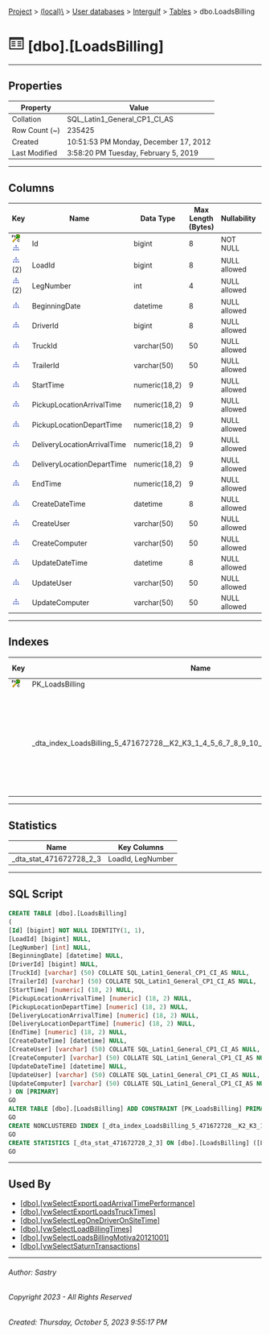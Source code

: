 #### 

[Project](../../../../index.md) > [(local)\\](../../../index.md) > [User databases](../../index.md) > [Intergulf](../index.md) > [Tables](Tables.md) > dbo.LoadsBilling

# ![Tables](../../../../Images/Table32.png) [dbo].[LoadsBilling]

---

## <a name="#properties"></a>Properties

| Property | Value |
|---|---|
| Collation | SQL_Latin1_General_CP1_CI_AS |
| Row Count (~) | 235425 |
| Created | 10:51:53 PM Monday, December 17, 2012 |
| Last Modified | 3:58:20 PM Tuesday, February 5, 2019 |


---

## <a name="#columns"></a>Columns

| Key | Name | Data Type | Max Length (Bytes) | Nullability | Identity |
|---|---|---|---|---|---|
| [![Cluster Primary Key PK_LoadsBilling: Id](../../../../Images/pkcluster.png)](#indexes)[![Indexes _dta_index_LoadsBilling_5_471672728__K2_K3_1_4_5_6_7_8_9_10_11_12_13_14_15_16_17_18_19](../../../../Images/Index.png)](#indexes) | Id | bigint | 8 | NOT NULL | 1 - 1 |
| [![Indexes _dta_index_LoadsBilling_5_471672728__K2_K3_1_4_5_6_7_8_9_10_11_12_13_14_15_16_17_18_19, _dta_stat_471672728_2_3](../../../../Images/Index.png)](#indexes)(2) | LoadId | bigint | 8 | NULL allowed |  |
| [![Indexes _dta_index_LoadsBilling_5_471672728__K2_K3_1_4_5_6_7_8_9_10_11_12_13_14_15_16_17_18_19, _dta_stat_471672728_2_3](../../../../Images/Index.png)](#indexes)(2) | LegNumber | int | 4 | NULL allowed |  |
| [![Indexes _dta_index_LoadsBilling_5_471672728__K2_K3_1_4_5_6_7_8_9_10_11_12_13_14_15_16_17_18_19](../../../../Images/Index.png)](#indexes) | BeginningDate | datetime | 8 | NULL allowed |  |
| [![Indexes _dta_index_LoadsBilling_5_471672728__K2_K3_1_4_5_6_7_8_9_10_11_12_13_14_15_16_17_18_19](../../../../Images/Index.png)](#indexes) | DriverId | bigint | 8 | NULL allowed |  |
| [![Indexes _dta_index_LoadsBilling_5_471672728__K2_K3_1_4_5_6_7_8_9_10_11_12_13_14_15_16_17_18_19](../../../../Images/Index.png)](#indexes) | TruckId | varchar(50) | 50 | NULL allowed |  |
| [![Indexes _dta_index_LoadsBilling_5_471672728__K2_K3_1_4_5_6_7_8_9_10_11_12_13_14_15_16_17_18_19](../../../../Images/Index.png)](#indexes) | TrailerId | varchar(50) | 50 | NULL allowed |  |
| [![Indexes _dta_index_LoadsBilling_5_471672728__K2_K3_1_4_5_6_7_8_9_10_11_12_13_14_15_16_17_18_19](../../../../Images/Index.png)](#indexes) | StartTime | numeric(18,2) | 9 | NULL allowed |  |
| [![Indexes _dta_index_LoadsBilling_5_471672728__K2_K3_1_4_5_6_7_8_9_10_11_12_13_14_15_16_17_18_19](../../../../Images/Index.png)](#indexes) | PickupLocationArrivalTime | numeric(18,2) | 9 | NULL allowed |  |
| [![Indexes _dta_index_LoadsBilling_5_471672728__K2_K3_1_4_5_6_7_8_9_10_11_12_13_14_15_16_17_18_19](../../../../Images/Index.png)](#indexes) | PickupLocationDepartTime | numeric(18,2) | 9 | NULL allowed |  |
| [![Indexes _dta_index_LoadsBilling_5_471672728__K2_K3_1_4_5_6_7_8_9_10_11_12_13_14_15_16_17_18_19](../../../../Images/Index.png)](#indexes) | DeliveryLocationArrivalTime | numeric(18,2) | 9 | NULL allowed |  |
| [![Indexes _dta_index_LoadsBilling_5_471672728__K2_K3_1_4_5_6_7_8_9_10_11_12_13_14_15_16_17_18_19](../../../../Images/Index.png)](#indexes) | DeliveryLocationDepartTime | numeric(18,2) | 9 | NULL allowed |  |
| [![Indexes _dta_index_LoadsBilling_5_471672728__K2_K3_1_4_5_6_7_8_9_10_11_12_13_14_15_16_17_18_19](../../../../Images/Index.png)](#indexes) | EndTime | numeric(18,2) | 9 | NULL allowed |  |
| [![Indexes _dta_index_LoadsBilling_5_471672728__K2_K3_1_4_5_6_7_8_9_10_11_12_13_14_15_16_17_18_19](../../../../Images/Index.png)](#indexes) | CreateDateTime | datetime | 8 | NULL allowed |  |
| [![Indexes _dta_index_LoadsBilling_5_471672728__K2_K3_1_4_5_6_7_8_9_10_11_12_13_14_15_16_17_18_19](../../../../Images/Index.png)](#indexes) | CreateUser | varchar(50) | 50 | NULL allowed |  |
| [![Indexes _dta_index_LoadsBilling_5_471672728__K2_K3_1_4_5_6_7_8_9_10_11_12_13_14_15_16_17_18_19](../../../../Images/Index.png)](#indexes) | CreateComputer | varchar(50) | 50 | NULL allowed |  |
| [![Indexes _dta_index_LoadsBilling_5_471672728__K2_K3_1_4_5_6_7_8_9_10_11_12_13_14_15_16_17_18_19](../../../../Images/Index.png)](#indexes) | UpdateDateTime | datetime | 8 | NULL allowed |  |
| [![Indexes _dta_index_LoadsBilling_5_471672728__K2_K3_1_4_5_6_7_8_9_10_11_12_13_14_15_16_17_18_19](../../../../Images/Index.png)](#indexes) | UpdateUser | varchar(50) | 50 | NULL allowed |  |
| [![Indexes _dta_index_LoadsBilling_5_471672728__K2_K3_1_4_5_6_7_8_9_10_11_12_13_14_15_16_17_18_19](../../../../Images/Index.png)](#indexes) | UpdateComputer | varchar(50) | 50 | NULL allowed |  |


---

## <a name="#indexes"></a>Indexes

| Key | Name | Key Columns | Included Columns | Unique |
|---|---|---|---|---|
| [![Cluster Primary Key PK_LoadsBilling: Id](../../../../Images/pkcluster.png)](#indexes) | PK_LoadsBilling | Id |  | YES |
|  | _dta_index_LoadsBilling_5_471672728__K2_K3_1_4_5_6_7_8_9_10_11_12_13_14_15_16_17_18_19 | LoadId, LegNumber | Id, BeginningDate, DriverId, TruckId, UpdateComputer, EndTime, CreateDateTime, CreateUser, CreateComputer, UpdateDateTime, UpdateUser, TrailerId, StartTime, PickupLocationArrivalTime, PickupLocationDepartTime, DeliveryLocationArrivalTime, DeliveryLocationDepartTime |  |


---

## <a name="#statistics"></a>Statistics

| Name | Key Columns |
|---|---|
| _dta_stat_471672728_2_3 | LoadId, LegNumber |


---

## <a name="#sqlscript"></a>SQL Script

```sql
CREATE TABLE [dbo].[LoadsBilling]
(
[Id] [bigint] NOT NULL IDENTITY(1, 1),
[LoadId] [bigint] NULL,
[LegNumber] [int] NULL,
[BeginningDate] [datetime] NULL,
[DriverId] [bigint] NULL,
[TruckId] [varchar] (50) COLLATE SQL_Latin1_General_CP1_CI_AS NULL,
[TrailerId] [varchar] (50) COLLATE SQL_Latin1_General_CP1_CI_AS NULL,
[StartTime] [numeric] (18, 2) NULL,
[PickupLocationArrivalTime] [numeric] (18, 2) NULL,
[PickupLocationDepartTime] [numeric] (18, 2) NULL,
[DeliveryLocationArrivalTime] [numeric] (18, 2) NULL,
[DeliveryLocationDepartTime] [numeric] (18, 2) NULL,
[EndTime] [numeric] (18, 2) NULL,
[CreateDateTime] [datetime] NULL,
[CreateUser] [varchar] (50) COLLATE SQL_Latin1_General_CP1_CI_AS NULL,
[CreateComputer] [varchar] (50) COLLATE SQL_Latin1_General_CP1_CI_AS NULL,
[UpdateDateTime] [datetime] NULL,
[UpdateUser] [varchar] (50) COLLATE SQL_Latin1_General_CP1_CI_AS NULL,
[UpdateComputer] [varchar] (50) COLLATE SQL_Latin1_General_CP1_CI_AS NULL
) ON [PRIMARY]
GO
ALTER TABLE [dbo].[LoadsBilling] ADD CONSTRAINT [PK_LoadsBilling] PRIMARY KEY CLUSTERED ([Id]) ON [PRIMARY]
GO
CREATE NONCLUSTERED INDEX [_dta_index_LoadsBilling_5_471672728__K2_K3_1_4_5_6_7_8_9_10_11_12_13_14_15_16_17_18_19] ON [dbo].[LoadsBilling] ([LoadId], [LegNumber]) INCLUDE ([Id], [BeginningDate], [DriverId], [TruckId], [TrailerId], [StartTime], [PickupLocationArrivalTime], [PickupLocationDepartTime], [DeliveryLocationArrivalTime], [DeliveryLocationDepartTime], [EndTime], [CreateDateTime], [CreateUser], [CreateComputer], [UpdateDateTime], [UpdateUser], [UpdateComputer]) ON [PRIMARY]
GO
CREATE STATISTICS [_dta_stat_471672728_2_3] ON [dbo].[LoadsBilling] ([LoadId], [LegNumber])
GO

```


---

## <a name="#usedby"></a>Used By

* [[dbo].[vwSelectExportLoadArrivalTimePerformance]](../Views/dbo_vwSelectExportLoadArrivalTimePerformance.md)
* [[dbo].[vwSelectExportLoadsTruckTimes]](../Views/dbo_vwSelectExportLoadsTruckTimes.md)
* [[dbo].[vwSelectLegOneDriverOnSiteTime]](../Views/dbo_vwSelectLegOneDriverOnSiteTime.md)
* [[dbo].[vwSelectLoadBillingTimes]](../Views/dbo_vwSelectLoadBillingTimes.md)
* [[dbo].[vwSelectLoadsBillingMotiva20121001]](../Views/dbo_vwSelectLoadsBillingMotiva20121001.md)
* [[dbo].[vwSelectSaturnTransactions]](../Views/dbo_vwSelectSaturnTransactions.md)


---

###### Author:  Sastry

###### Copyright 2023 - All Rights Reserved

###### Created: Thursday, October 5, 2023 9:55:17 PM

